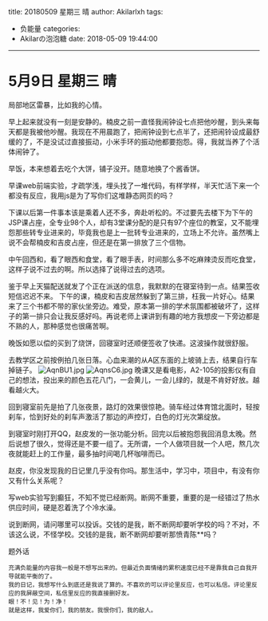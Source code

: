 title: 20180509 星期三 晴
author: Akilarlxh
tags:
  - 负能量
categories:
  - Akilarの泡泡糖
date: 2018-05-09 19:44:00
---
# 5月9日 星期三 晴

局部地区雷暴，比如我的心情。

早上起来就没有一刻是安静的。楠皮之前一直怪我闹钟设七点把他吵醒，到头来每天都是我被他吵醒。我现在不用晨跑了，把闹钟设到七点半了，还把闹铃设成最舒缓的了，不是没试过直接振动，小米手环的振动他都要抱怨。得，我就当养了个活体闹钟了。

早饭，本来想着去吃个大饼，铺子没开。随意地换了个酱香饼。

早课web前端实验，才疏学浅，埋头找了一堆代码，有样学样，半天忙活下来一个都没有反应，我用js是为了写你们这堆静态网页的吗？

下课以后第一件事本该是乘着人还不多，奔赴听松的。不过要先去楼下为下午的JSP课占座，全专业98个人，却有3堂课分配的是只有97个座位的教室，又不能埋怨那些转专业进来的，毕竟我也是上一批转专业进来的，立场上不允许。虽然嘴上说不会帮楠皮和吉皮占座，但还是在第一排放了三个信物。

中午回西和，看了眼西和食堂，看了眼手表，时间那么多不吃麻辣烫反而吃食堂，这样子说不过去的啊。所以选择了说得过去的选项。

鉴于早上天猫配送就发了个正在派送的信息，我默默的在寝室待到一点。结果签收短信迟迟不来。
下午的课，楠皮和吉皮居然躲到了第三排，枉我一片好心。结果来了三个书都不带的家伙坐旁边。难受，原本第一排的学术氛围都被破坏了，这样子的第一排只会让我反感好吗。再说老师上课讲到有趣的地方我想皮一下旁边都是不熟的人，那种感觉也很痛苦啊。

晚饭如愿以偿的买到了烧饼，回寝室时还顺便签收了快递。这波操作就很舒服。

去教学区之前按例拍几张日落。心血来潮的从A区东面的上坡骑上去，结果自行车掉链子。
![AqnBU1.jpg](https://s2.ax1x.com/2019/04/12/AqnBU1.jpg)
![AqnsC6.jpg](https://s2.ax1x.com/2019/04/12/AqnsC6.jpg)
晚课又是看电影，A2-105的投影仪有自己的想法，投出来的颜色五花八门，一会黄儿，一会儿绿的，就是不肯好好放。越看越火大。

回到寝室前先是拍了几张夜景，路灯的效果很惊艳。骑车经过体育馆北面时，轻按刹车，恰到好处的刹车声激活了那边的声控灯，白色的灯光次第绽放。

到寝室时刚打开QQ，赵皮发的一张功能分析。回完以后被抱怨我回消息太晚。然后说想了很久，觉得还是不要一组了。无所谓，一个人做项目就一个人吧，熬几次夜就能赶上的工作量，最多抽时间喝几杯咖啡而已。

赵皮，你没发现我的日记里几乎没有你吗。那生活中，学习中，项目中，有没有你又有什么关系呢？

写web实验写到癫狂，不知不觉已经断网。断网不重要，重要的是一经错过了热水供应时间，硬是忍着洗了个冷水澡。

说到断网，请问哪里可以投诉。交钱的是我，断不断网却要听学校的吗？不对，不该这么说，不怪学校。交钱的是我，断不断网却要听那愤青陈**吗？

题外话
```
充满负能量的内容我一般是不想写出来的。但最近负面情绪的累积速度已经不是靠我自己自我开导就能平衡的了。
我的日记，我想写什么到底还是我说了算的。不喜欢的可以评论里反应，也可以私信。评论里反应的我屏蔽空间，私信里反应的我直接删好友。
眼！不！见！为！净！
就是这样，我爱你们，我的朋友。我恨你们，我的敌人。
```